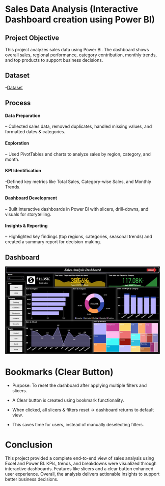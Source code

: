 # Sales Data Analysis (Interactive  Dashboard creation using Power BI)
## Project Objective
This project analyzes sales data using Power BI. The dashboard shows overall sales, regional performance, category contribution, monthly trends, and top products to support business decisions.

## Dataset
-<a href="https://github.com/ssankarrevathi-source/Sales-Data-Analysis-and-Dashboard/blob/main/sample_sales_data.xlsx">Dataset</a>

## Process
#### Data Preparation
– Collected sales data, removed duplicates, handled missing values, and formatted dates & categories.
#### Exploration 
– Used PivotTables and charts to analyze sales by region, category, and month.
#### KPI Identification  
-Defined key metrics like Total Sales, Category-wise Sales, and Monthly Trends.
#### Dashboard Development 
– Built interactive dashboards in Power BI with slicers, drill-downs, and visuals for storytelling.
#### Insights & Reporting 
– Highlighted key findings (top regions, categories, seasonal trends) and created a summary report for decision-making.

## Dashboard
![Screenshot(495)](https://github.com/ssankarrevathi-source/Sales-Data-Analysis-and-Dashboard/blob/main/Sales%20Data%20Visual%20Screenshot%20-%20Copy.jpg)

# Bookmarks (Clear Button)
- Purpose: To reset the dashboard after applying multiple filters and slicers.

- A Clear button is created using bookmark functionality.

- When clicked, all slicers & filters reset → dashboard returns to default view.

- This saves time for users, instead of manually deselecting filters.

# Conclusion
This project provided a complete end-to-end view of sales analysis using Excel and Power BI. KPIs, trends, and breakdowns were visualized through interactive dashboards. Features like slicers and a clear button enhanced user experience. Overall, the analysis delivers actionable insights to support better business decisions.

